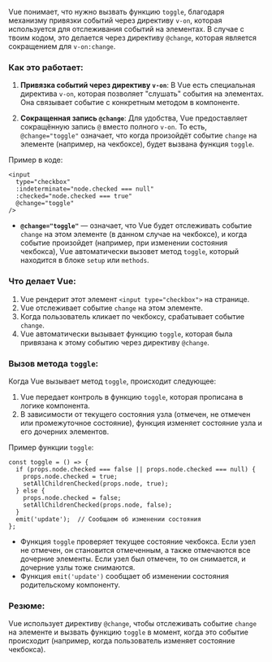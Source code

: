 Vue понимает, что нужно вызвать функцию `toggle`, благодаря механизму привязки событий через директиву `v-on`, которая используется для отслеживания событий на элементах. В случае с твоим кодом, это делается через директиву `@change`, которая является сокращением для `v-on:change`.

### Как это работает:

1. **Привязка событий через директиву `v-on`**: В Vue есть специальная директива `v-on`, которая позволяет "слушать" события на элементах. Она связывает событие с конкретным методом в компоненте.
    
2. **Сокращенная запись `@change`**: Для удобства, Vue предоставляет сокращённую запись `@` вместо полного `v-on`. То есть, `@change="toggle"` означает, что когда произойдёт событие `change` на элементе (например, на чекбоксе), будет вызвана функция `toggle`.

Пример в коде:

```TS
<input
  type="checkbox"
  :indeterminate="node.checked === null"
  :checked="node.checked === true"
  @change="toggle"
/>
```

- **`@change="toggle"`** — означает, что Vue будет отслеживать событие `change` на этом элементе (в данном случае на чекбоксе), и когда событие произойдет (например, при изменении состояния чекбокса), Vue автоматически вызовет метод `toggle`, который находится в блоке `setup` или `methods`.

### Что делает Vue:

1. Vue рендерит этот элемент `<input type="checkbox">` на странице.
2. Vue отслеживает событие `change` на этом элементе.
3. Когда пользователь кликает по чекбоксу, срабатывает событие `change`.
4. Vue автоматически вызывает функцию `toggle`, которая была привязана к этому событию через директиву `@change`.

### Вызов метода `toggle`:

Когда Vue вызывает метод `toggle`, происходит следующее:

1. Vue передает контроль в функцию `toggle`, которая прописана в логике компонента.
2. В зависимости от текущего состояния узла (отмечен, не отмечен или промежуточное состояние), функция изменяет состояние узла и его дочерних элементов.

Пример функции `toggle`:

```TS
const toggle = () => {
  if (props.node.checked === false || props.node.checked === null) {
    props.node.checked = true;
    setAllChildrenChecked(props.node, true);
  } else {
    props.node.checked = false;
    setAllChildrenChecked(props.node, false);
  }
  emit('update');  // Сообщаем об изменении состояния
};
```

- Функция `toggle` проверяет текущее состояние чекбокса. Если узел не отмечен, он становится отмеченным, а также отмечаются все дочерние элементы. Если узел был отмечен, то он снимается, и дочерние узлы тоже снимаются.
- Функция `emit('update')` сообщает об изменении состояния родительскому компоненту.

### Резюме:

Vue использует директиву `@change`, чтобы отслеживать событие `change` на элементе и вызвать функцию `toggle` в момент, когда это событие происходит (например, когда пользователь изменяет состояние чекбокса).